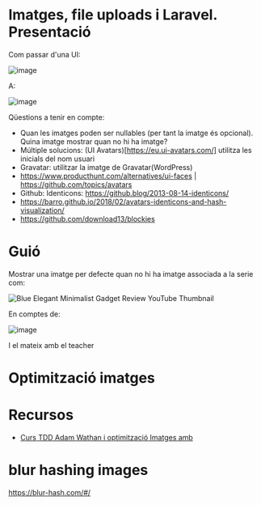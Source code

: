 # Imatges, file uploads i Laravel. Presentació

Com passar d'una UI:

![image](https://user-images.githubusercontent.com/4015406/153841300-7c8f6d55-ea17-4073-9730-6cfef05283df.png)

A:

![image](https://user-images.githubusercontent.com/4015406/153841396-e5fe7b51-de47-4d5b-b300-4ebe78b3b28e.png)

Qüestions a tenir en compte:
- Quan les imatges poden ser nullables (per tant la imatge és opcional). Quina imatge mostrar quan no hi ha imatge?
- Múltiple solucions: (UI Avatars)[https://eu.ui-avatars.com/] utilitza les inicials del nom usuari
- Gravatar: utilitzar la imatge de Gravatar(WordPress)
- https://www.producthunt.com/alternatives/ui-faces | https://github.com/topics/avatars
- Github: Identicons: https://github.blog/2013-08-14-identicons/
- https://barro.github.io/2018/02/avatars-identicons-and-hash-visualization/
- https://github.com/download13/blockies

# Guió 

Mostrar una imatge per defecte quan no hi ha imatge associada a la serie com:

![Blue Elegant Minimalist Gadget Review YouTube Thumbnail](https://user-images.githubusercontent.com/4015406/153844292-743d51e5-3534-49fe-9c38-4f328512b3b7.png)

En comptes de:

![image](https://user-images.githubusercontent.com/4015406/153844532-680f1138-5107-455b-b68f-1340ee84db09.png)

I el mateix amb el teacher

# Optimització imatges

# Recursos
- [Curs TDD Adam Wathan i optimització Imatges amb  ](https://course.testdrivenlaravel.com/lessons/module-28/testing-events#143)

# blur hashing images

https://blur-hash.com/#/
